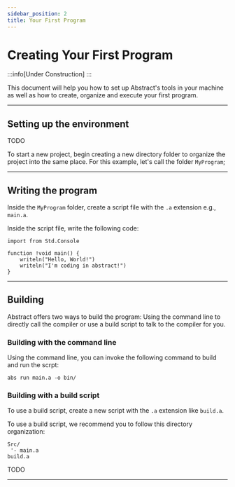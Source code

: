 ```yaml
---
sidebar_position: 2
title: Your First Program
---
```


# Creating Your First Program
:::info[Under Construction]
:::


This document will help you how to set up Abstract's tools in your
machine as well as how to create, organize and execute your first
program.

---
## Setting up the environment

TODO

To start a new project, begin creating a new directory folder to
organize the project into the same place. For this example, let's
call the folder `MyProgram`;

---
## Writing the program

Inside the `MyProgram` folder, create a script file with the
`.a` extension e.g., `main.a`.

Inside the script file, write the following code:
```abs title="main.a"
import from Std.Console

function !void main() {
	writeln("Hello, World!")
	writeln("I'm coding in abstract!")
}

```

---
## Building

Abstract offers two ways to build the program: Using the command
line to directly call the compiler or use a build script to talk
to the compiler for you.

### Building with the command line

Using the command line, you can invoke the following command to build
and run the scrpt:

```shell
abs run main.a -o bin/
```


### Building with a build script

To use a build script, create a new script with the `.a`
extension like `build.a`.

To use a build script, we recommend you to follow this
directory organization:

```text title="MyProgram/"
Src/
 '- main.a   
build.a
```

TODO

---


